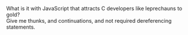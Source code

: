 
What is it with JavaScript that attracts C developers like leprechauns to gold?  
Give me thunks, and continuations, and not required dereferencing statements.
